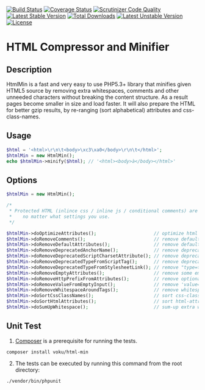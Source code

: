 [![Build Status](https://travis-ci.org/voku/HtmlMin.svg?branch=master)](https://travis-ci.org/voku/HtmlMin)
[![Coverage Status](https://coveralls.io/repos/github/voku/HtmlMin/badge.svg?branch=master)](https://coveralls.io/github/voku/HtmlMin?branch=master)
[![Scrutinizer Code Quality](https://scrutinizer-ci.com/g/voku/HtmlMin/badges/quality-score.png?b=master)](https://scrutinizer-ci.com/g/voku/HtmlMin/?branch=master)
[![Latest Stable Version](https://poser.pugx.org/voku/html-min/v/stable)](https://packagist.org/packages/voku/html-min) 
[![Total Downloads](https://poser.pugx.org/voku/html-min/downloads)](https://packagist.org/packages/voku/html-min) 
[![Latest Unstable Version](https://poser.pugx.org/voku/html-min/v/unstable)](https://packagist.org/packages/voku/html-min)
[![License](https://poser.pugx.org/voku/html-min/license)](https://packagist.org/packages/voku/html-min)

# HTML Compressor and Minifier

## Description

HtmlMin is a fast and very easy to use PHP5.3+ library that minifies given HTML5 source by removing extra whitespaces, comments and other unneeded characters without breaking the content structure. As a result pages become smaller in size and load faster. It will also prepare the HTML for better gzip results, by re-ranging (sort alphabetical) attributes and css-class-names.

## Usage

```php
$html = '<html>\r\n\t<body>\xc3\xa0</body>\r\n\t</html>';
$htmlMin = new HtmlMin();
echo $htmlMin->minify($html); // '<html><body>à</body></html>'
```

## Options

```php
$htmlMin = new HtmlMin();

/* 
 * Protected HTML (inlince css / inline js / conditional comments) are still protected,
 *    no matter what settings you use.
 */

$htmlMin->doOptimizeAttributes();                     // optimize html attributes 
$htmlMin->doRemoveComments();                         // remove default HTML comments
$htmlMin->doRemoveDefaultAttributes();                // remove defaults
$htmlMin->doRemoveDeprecatedAnchorName();             // remove deprecated anchor-jump
$htmlMin->doRemoveDeprecatedScriptCharsetAttribute(); // remove deprecated charset-attribute (the browser will use the charset from the HTTP-Header, anyway)
$htmlMin->doRemoveDeprecatedTypeFromScriptTag();      // remove deprecated script-mime-types
$htmlMin->doRemoveDeprecatedTypeFromStylesheetLink(); // remove "type=text/css" for css links
$htmlMin->doRemoveEmptyAttributes();                  // remove some empty attributes
$htmlMin->doRemoveHttpPrefixFromAttributes();         // remove optional "http:"-prefix from attributes
$htmlMin->doRemoveValueFromEmptyInput();              // remove 'value=""' from empty <input>
$htmlMin->doRemoveWhitespaceAroundTags();             // remove whitespace around tags
$htmlMin->doSortCssClassNames();                      // sort css-class-names, for better gzip results
$htmlMin->doSortHtmlAttributes();                     // sort html-attributes, for better gzip results
$htmlMin->doSumUpWhitespace();                        // sum-up extra whitespace from the Dom
```

## Unit Test

1) [Composer](https://getcomposer.org) is a prerequisite for running the tests.

```
composer install voku/html-min
```

2) The tests can be executed by running this command from the root directory:

```bash
./vendor/bin/phpunit
```

